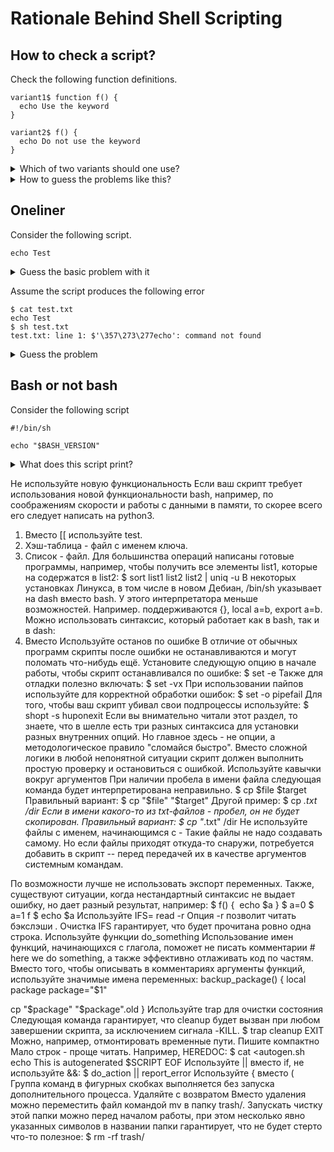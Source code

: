 # Rationale Behind Shell Scripting

## How to check a script?

Check the following function definitions.

```
variant1$ function f() {
  echo Use the keyword
}
```


```
variant2$ f() {
  echo Do not use the keyword
}
```

<details>

<summary>Which of two variants should one use?</summary>

`dash` does not understand `function` keyword. `dash` is a rewritten and shorter version of `bash`:

```
$ ls -l /bin/?ash
-rwxr-xr-x 1 root root 1183448 Apr 18  2022 /bin/bash
-rwxr-xr-x 1 root root  129816 Jul 18  2019 /bin/dash
```

Consider writing `dash`-aware scripts. Instead of `local a="$b"` use the following:

```
local a
a="$b"
```

Instead of `export a="$b"` use the following:

```
a="$b"
export a
```

</details>

<details>

<summary>How to guess the problems like this?</summary>


Use `shellcheck`, e.g.

```
$ shellcheck test.sh

In test.sh line 4:
function f() { echo $a; }
^-----------------------^ SC2112: 'function' keyword is non-standard. Delete it.

For more information:
  https://www.shellcheck.net/wiki/SC2112 -- 'function' keyword is non-standar...
```

</details>

## Oneliner

Consider the following script.

```
echo Test
```

<details>
<summary>Guess the basic problem with it</summary>

```
In test.sh line 1:
echo Test
^-- SC2148: Tips depend on target shell and yours is unknown. Add a shebang.

For more information:
  https://www.shellcheck.net/wiki/SC2148 -- Tips depend on target shell and y...
```

Note, each problem has a dedicated page with explanations.
Shebang is a way to indicate the command line interpreter. It looks like `#!/bin/sh` or `#!/bin/bash` in the first line.

</details>

Assume the script produces the following error

```
$ cat test.txt
echo Test
$ sh test.txt
test.txt: line 1: $'\357\273\277echo': command not found
```

<details>

<summary>Guess the problem</summary>

An UTF-8 editor added a <a href="https://en.wikipedia.org/wiki/Byte_order_mark">byte order mark</a> to the script.

</details>


## Bash or not bash

Consider the following script

```
#!/bin/sh

echo "$BASH_VERSION"
```

<details>

<summary>What does this script print?</summary>

It is either a bash version or an empty string. For example, in newer versions of Debian `/bin/sh` points to `/bin/dash`.

</details>



Не используйте новую функциональность
Если ваш скрипт требует использования новой функциональности bash, например, по соображениям скорости и работы с данными в памяти, то скорее всего его следует написать на python3.
1. Вместо [[ используйте test.
2. Хэш-таблица - файл с именем ключа.
3. Список - файл. Для большинства операций написаны готовые программы, например, чтобы получить все элементы list1, которые на содержатся в list2:
$ sort list1 list2 list2 | uniq -u
В некоторых установках Линукса, в том числе в новом Дебиан, /bin/sh указывает на dash вместо bash. У этого интерпретатора меньше возможностей. Например. поддерживаются {}, local a=b, export a=b.
Можно использовать синтаксис, который работает как в bash, так и в dash:
1. Вместо
Используйте останов по ошибке
В отличие от обычных программ скрипты после ошибки не останавливаются и могут поломать что-нибудь ещё.  Установите следующую опцию в начале работы, чтобы скрипт останавливался по ошибке:
$ set -e
Также для отладки полезно включать:
$ set -vx
При использовании пайпов используйте для корректной обработки ошибок:
$ set -o pipefail
Для того, чтобы ваш скрипт убивал свои подпроцессы используйте:
$ shopt -s huponexit
Если вы внимательно читали этот раздел, то знаете, что в шелле есть три разных синтаксиса для установки разных внутренних опций. Но главное здесь - не опции, а методологическое правило "сломайся быстро". Вместо сложной логики в любой непонятной ситуации скрипт должен выполнить простую проверку и остановиться с ошибкой.
Используйте кавычки вокруг аргументов
При наличии пробела в имени файла следующая команда будет интерпретирована неправильно.
$ cp $file $target
 Правильный вариант:
$ cp "$file" "$target"
Другой пример:
$ cp *.txt /dir
Если в имени какого-то из txt-файлов - пробел, он не будет скопирован. Правильный вариант:
$ cp "*.txt" /dir
Не используйте файлы с именем, начинающимся с -
Такие файлы не надо создавать самому. Но если файлы приходят откуда-то снаружи, потребуется добавить в скрипт -- перед передачей их в качестве аргументов системным командам.


По возможности лучше не использовать экспорт переменных.
Также, существуют ситуации, когда нестандартный синтаксис не выдает ошибку, но дает разный результат, например:
$ f() {
‍‍‍‍‍‍ ‍‍echo $a
}
$ a=0
$ a=1 f
$ echo $a
Используйте IFS= read -r
Опция -r позволит читать бэкслэши \. Очистка IFS гарантирует, что будет прочитана ровно одна строка.
Используйте функции do_something
Использование имен функций, начинающихся с глагола, поможет не писать комментарии # here we do something, а также эффективно отлаживать код по частям. Вместо того, чтобы описывать в комментариях аргументы функций, используйте значимые имена переменных:
backup_package() {
  local package
  package="$1"

  cp "$package" "$package".old
}
Используйте trap для очистки состояния
Следующая команда гарантирует, что cleanup будет вызван при любом завершении скрипта, за исключением сигнала -KILL.
$ trap cleanup EXIT
Можно, например, отмонтировать временные пути.
Пишите компактно
Мало строк - проще читать. Например, HEREDOC:
$ cat <<EOF >autogen.sh
echo This is autogenerated $SCRIPT
EOF
Используйте || вместо if, не используйте &&:
$ do_action || report_error
Используйте { вместо (
Группа команд в фигурных скобках выполняется без запуска дополнительного процесса.
Удаляйте с возвратом
Вместо удаления можно переместить файл командой mv в папку trash/. Запускать чистку этой папки можно перед началом работы, при этом несколько явно указанных символов в названии папки гарантирует, что не будет стерто что-то полезное:
$ rm -rf trash/

